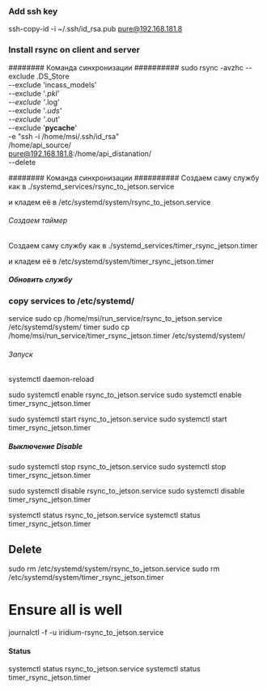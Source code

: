 
### Add ssh key
ssh-copy-id -i ~/.ssh/id_rsa.pub pure@192.168.181.8


### Install rsync on client and server

######## Команда синхронизации ##########
sudo rsync -avzhc    --exclude .DS_Store \
                --exclude 'incass_models' \
                --exclude '*.pkl' \
                --exclude '*.log' \
                --exclude '*.uds' \
                --exclude '*.out' \
                --exclude '__pycache__' \
                -e "ssh -i /home/msi/.ssh/id_rsa" \
                /home/api_source/ \
                pure@192.168.181.8:/home/api_distanation/ \
                --delete

######## Команда синхронизации ##########
Создаем саму службу как в ./systemd_services/rsync_to_jetson.service

и кладем её в
/etc/systemd/system/rsync_to_jetson.service


###### Создаем таймер ########
Создаем саму службу как в ./systemd_services/timer_rsync_jetson.timer

и кладем её в
/etc/systemd/system/timer_rsync_jetson.timer


##### Обновить службу
### copy services to /etc/systemd/
service
sudo cp /home/msi/run_service/rsync_to_jetson.service /etc/systemd/system/
timer
sudo cp /home/msi/run_service/timer_rsync_jetson.timer /etc/systemd/system/



###### Запуск  ######
systemctl daemon-reload

sudo systemctl enable rsync_to_jetson.service
sudo systemctl enable timer_rsync_jetson.timer

sudo systemctl start rsync_to_jetson.service
sudo systemctl start timer_rsync_jetson.timer


##### Выключение Disable 
sudo systemctl stop rsync_to_jetson.service
sudo systemctl stop timer_rsync_jetson.timer

sudo systemctl disable rsync_to_jetson.service
sudo systemctl disable timer_rsync_jetson.timer

systemctl status rsync_to_jetson.service
systemctl status timer_rsync_jetson.timer

## Delete
sudo rm /etc/systemd/system/rsync_to_jetson.service
sudo rm /etc/systemd/system/timer_rsync_jetson.timer


# Ensure all is well
journalctl -f -u iridium-rsync_to_jetson.service



#### Status

systemctl status rsync_to_jetson.service
systemctl status timer_rsync_jetson.timer


